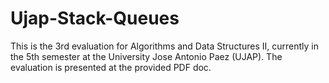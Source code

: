 # Ujap-Stack-Queues

This is the 3rd evaluation for Algorithms and 
Data Structures II, currently in the 5th semester
at the University Jose Antonio Paez (UJAP). The 
evaluation is presented at the provided PDF doc.